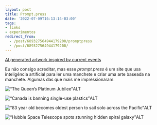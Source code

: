 ```yaml
---
layout: post
title: Prompt.press
date: '2022-07-09T16:13:14-03:00'
tags:
- links
- experimentos
redirect_from: 
  - /post/689327564944179200/promptpress
  - /post/689327564944179200/
---
```


[AI generated artwork inspired by current events](https://href.li/?https://prompt.press/)

Eu não consigo acreditar, mas esse _prompt.press_ é um site que usa inteligência artificial para ler uma manchete e criar uma arte baseada na manchete. Algumas das que mais me impressionaram:

![“The Queen’s Platinum Jubilee”](https://64.media.tumblr.com/dc3020052913ca23823f9920bdec2c2c/b79aea99c7bb95db-37/s640x960/981e5c9cfd77d2cd2254e63475449c547ca5cb26.jpg)ALT

![“Canada is banning single-use plastics”](https://64.media.tumblr.com/5a214cbcf5286b40fd2865447c9ee645/b79aea99c7bb95db-7f/s640x960/cd80b188824cd6f61c0bccbc8b57e5e6d48b75e1.jpg)ALT

![“83 year old becomes oldest person to sail solo across the Pacific”](https://64.media.tumblr.com/f85216550cfdfdac8fdb7fe5a6214dc2/b79aea99c7bb95db-9d/s640x960/ddf4322895163ee2ad936aada7867c68612ba0ce.jpg)ALT

![“Hubble Space Telescope spots stunning hidden spiral galaxy”](https://64.media.tumblr.com/4ab8d4cb7690f4c40c4dd5a38096a4bf/b79aea99c7bb95db-f9/s640x960/9837c8ef6e1111c161f45457e49b3f65c52c79d1.jpg)ALT

